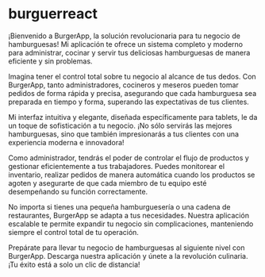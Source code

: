 # burguerreact
¡Bienvenido a BurgerApp, la solución revolucionaria para tu negocio de hamburguesas! Mi aplicación te ofrece un sistema completo y moderno para administrar, cocinar y servir tus deliciosas hamburguesas de manera eficiente y sin problemas.

Imagina tener el control total sobre tu negocio al alcance de tus dedos. Con BurgerApp, tanto administradores, cocineros y meseros pueden tomar pedidos de forma rápida y precisa, asegurando que cada hamburguesa sea preparada en tiempo y forma, superando las expectativas de tus clientes.

Mi interfaz intuitiva y elegante, diseñada específicamente para tablets, le da un toque de sofisticación a tu negocio. ¡No sólo servirás las mejores hamburguesas, sino que también impresionarás a tus clientes con una experiencia moderna e innovadora!

Como administrador, tendrás el poder de controlar el flujo de productos y gestionar eficientemente a tus trabajadores. Puedes monitorear el inventario, realizar pedidos de manera automática cuando los productos se agoten y asegurarte de que cada miembro de tu equipo esté desempeñando su función correctamente.

No importa si tienes una pequeña hamburguesería o una cadena de restaurantes, BurgerApp se adapta a tus necesidades. Nuestra aplicación escalable te permite expandir tu negocio sin complicaciones, manteniendo siempre el control total de tu operación.

Prepárate para llevar tu negocio de hamburguesas al siguiente nivel con BurgerApp. Descarga nuestra aplicación y únete a la revolución culinaria. ¡Tu éxito está a solo un clic de distancia!
